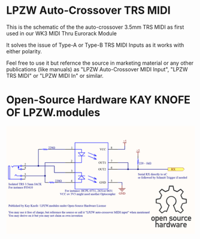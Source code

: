 # LPZW Auto-Crossover TRS MIDI

This is the schematic of the the auto-crossover 3.5mm TRS MIDI as first used in our WK3 MIDI Thru Eurorack Module

It solves the issue of Type-A or Type-B TRS MIDI Inputs as it works with either polarity.

Feel free to use it but refernce the source in marketing material or any other publications (like manuals) as "LPZW Auto-Crossover MIDI Input", "LPZW TRS MIDI" or "LPZW MIDI In" or similar. 

# Open-Source Hardware KAY KNOFE OF LPZW.modules

![schematic](https://github.com/kay-lpzw/LPZW_TRS_MIDI/blob/main/LPZW_MIDI_TRS.png?raw=true)

